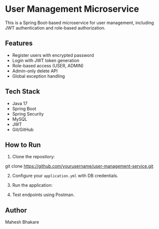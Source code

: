 # User Management Microservice

This is a Spring Boot-based microservice for user management, including JWT authentication and role-based authorization.

## Features

- Register users with encrypted password
- Login with JWT token generation
- Role-based access (USER, ADMIN)
- Admin-only delete API
- Global exception handling

## Tech Stack

- Java 17
- Spring Boot
- Spring Security
- MySQL
- JWT
- Git/GitHub

## How to Run

1. Clone the repository:

git clone https://github.com/yourusername/user-management-service.git


2. Configure your `application.yml` with DB credentials.

3. Run the application:
 
4. Test endpoints using Postman.

## Author
Mahesh Bhakare


